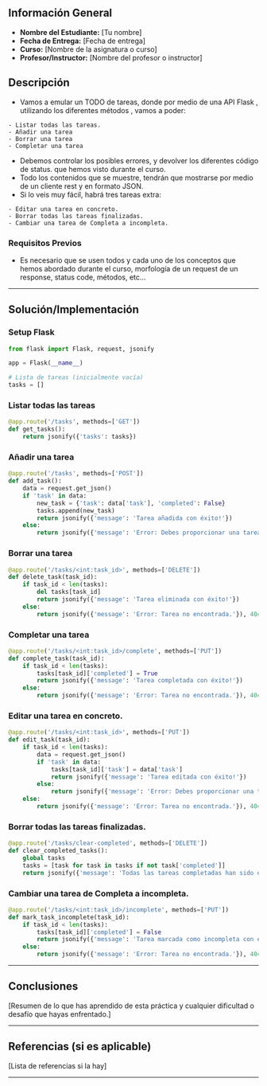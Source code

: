 ## Información General

- **Nombre del Estudiante:** [Tu nombre]
- **Fecha de Entrega:** [Fecha de entrega]
-  **Curso:** [Nombre de la asignatura o curso]
- **Profesor/Instructor:** [Nombre del profesor o instructor]

## Descripción

- Vamos a emular un TODO de tareas, donde por medio de una API Flask , utilizando los diferentes métodos , vamos a poder:
>
	- Listar todas las tareas.
	- Añadir una tarea
	- Borrar una tarea
	- Completar una tarea

- Debemos controlar los posibles errores, y devolver los diferentes código de status. que hemos visto durante el curso.
- Todo los contenidos que se muestre, tendrán que mostrarse por medio de un cliente rest y en formato  JSON.
- Si lo veis muy fácil,  habrá tres tareas extra:
>
	- Editar una tarea en concreto.
	- Borrar todas las tareas finalizadas.
	- Cambiar una tarea de Completa a incompleta.
### Requisitos Previos

- Es necesario que se usen todos y cada uno de los conceptos que hemos abordado durante el curso, morfología de un request de un response, status code, métodos, etc...
---
## Solución/Implementación
### Setup Flask
```python
from flask import Flask, request, jsonify

app = Flask(__name__)

# Lista de tareas (inicialmente vacía)
tasks = []
```

### Listar todas las tareas
``` python
@app.route('/tasks', methods=['GET'])
def get_tasks():
    return jsonify({'tasks': tasks})
```

### Añadir una tarea
```python
@app.route('/tasks', methods=['POST'])
def add_task():
    data = request.get_json()
    if 'task' in data:
        new_task = {'task': data['task'], 'completed': False}
        tasks.append(new_task)
        return jsonify({'message': 'Tarea añadida con éxito!'})
    else:
        return jsonify({'message': 'Error: Debes proporcionar una tarea válida.'}), 400
```

### Borrar una tarea
```python
@app.route('/tasks/<int:task_id>', methods=['DELETE'])
def delete_task(task_id):
    if task_id < len(tasks):
        del tasks[task_id]
        return jsonify({'message': 'Tarea eliminada con éxito!'})
    else:
        return jsonify({'message': 'Error: Tarea no encontrada.'}), 404
```

### Completar una tarea
```python
@app.route('/tasks/<int:task_id>/complete', methods=['PUT'])
def complete_task(task_id):
    if task_id < len(tasks):
        tasks[task_id]['completed'] = True
        return jsonify({'message': 'Tarea completada con éxito!'})
    else:
        return jsonify({'message': 'Error: Tarea no encontrada.'}), 404
```

### Editar una tarea en concreto.
```python
@app.route('/tasks/<int:task_id>', methods=['PUT'])
def edit_task(task_id):
    if task_id < len(tasks):
        data = request.get_json()
        if 'task' in data:
            tasks[task_id]['task'] = data['task']
            return jsonify({'message': 'Tarea editada con éxito!'})
        else:
            return jsonify({'message': 'Error: Debes proporcionar una tarea válida en el cuerpo JSON.'}), 400
    else:
        return jsonify({'message': 'Error: Tarea no encontrada.'}), 404
```
 
### Borrar todas las tareas finalizadas.
```python
@app.route('/tasks/clear-completed', methods=['DELETE'])
def clear_completed_tasks():
    global tasks
    tasks = [task for task in tasks if not task['completed']]
    return jsonify({'message': 'Todas las tareas completadas han sido eliminadas.'})
```

### Cambiar una tarea de Completa a incompleta.
```python
@app.route('/tasks/<int:task_id>/incomplete', methods=['PUT'])
def mark_task_incomplete(task_id):
    if task_id < len(tasks):
        tasks[task_id]['completed'] = False
        return jsonify({'message': 'Tarea marcada como incompleta con éxito!'})
    else:
        return jsonify({'message': 'Error: Tarea no encontrada.'}), 404
```

---

## Conclusiones
[Resumen de lo que has aprendido de esta práctica y cualquier dificultad o desafío que hayas enfrentado.]

---
## Referencias (si es aplicable)
[Lista de referencias si la hay]

---